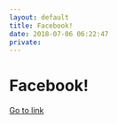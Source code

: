 ```yaml
---
layout: default
title: Facebook!
date: 2018-07-06 06:22:47
private: 
---
```


# Facebook!

[Go to link](https://facebook.com)

